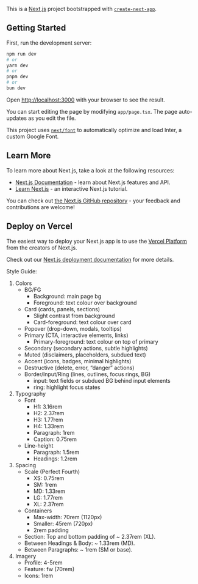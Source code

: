This is a [Next.js](https://nextjs.org/) project bootstrapped with [`create-next-app`](https://github.com/vercel/next.js/tree/canary/packages/create-next-app).

## Getting Started

First, run the development server:

```bash
npm run dev
# or
yarn dev
# or
pnpm dev
# or
bun dev
```

Open [http://localhost:3000](http://localhost:3000) with your browser to see the result.

You can start editing the page by modifying `app/page.tsx`. The page auto-updates as you edit the file.

This project uses [`next/font`](https://nextjs.org/docs/basic-features/font-optimization) to automatically optimize and load Inter, a custom Google Font.

## Learn More

To learn more about Next.js, take a look at the following resources:

- [Next.js Documentation](https://nextjs.org/docs) - learn about Next.js features and API.
- [Learn Next.js](https://nextjs.org/learn) - an interactive Next.js tutorial.

You can check out [the Next.js GitHub repository](https://github.com/vercel/next.js/) - your feedback and contributions are welcome!

## Deploy on Vercel

The easiest way to deploy your Next.js app is to use the [Vercel Platform](https://vercel.com/new?utm_medium=default-template&filter=next.js&utm_source=create-next-app&utm_campaign=create-next-app-readme) from the creators of Next.js.

Check out our [Next.js deployment documentation](https://nextjs.org/docs/deployment) for more details.

Style Guide:

1. Colors
   - BG/FG
     - Background: main page bg
     - Foreground: text colour over background
   - Card (cards, panels, sections)
     - Slight contrast from background
     - Card-foreground: text colour over card
   - Popover (drop-down, modals, tooltips)
   - Primary (CTA, interactive elements, links)
     - Primary-foreground: text colour on top of primary
   - Secondary (secondary actions, subtle highlights)
   - Muted (disclaimers, placeholders, subdued text)
   - Accent (icons, badges, minimal highlights)
   - Destructive (delete, error, “danger” actions)
   - Border/Input/Ring (lines, outlines, focus rings, BG)
     - input: text fields or subdued BG behind input elements
     - ring: highlight focus states
2. Typography
   - Font
     - H1: 3.16rem
     - H2: 2.37rem
     - H3: 1.77rem
     - H4: 1.33rem
     - Paragraph: 1rem
     - Caption: 0.75rem
   - Line-height
     - Paragraph: 1.5rem
     - Headings: 1.2rem
3. Spacing
   - Scale (Perfect Fourth)
     - XS: 0.75rem
     - SM: 1rem
     - MD: 1.33rem
     - LG: 1.77rem
     - XL: 2.37rem
   - Containers
     - Max-width: 70rem (1120px)
     - Smaller: 45rem (720px)
     - 2rem padding
   - Section: Top and bottom padding of ~ 2.37rem (XL).
   - Between Headings & Body: ~ 1.33rem (MD).
   - Between Paragraphs: ~ 1rem (SM or base).
4. Imagery
   - Profile: 4-5rem
   - Feature: fw (70rem)
   - Icons: 1rem
